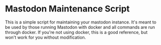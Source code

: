# Mastodon Maintenance Script

This is a simple script for maintaining your mastodon instance. It's meant to
be used by those running Mastodon with docker and all commands are run through
docker. If you're not using docker, this is a good reference, but won't work
for you without modification.
